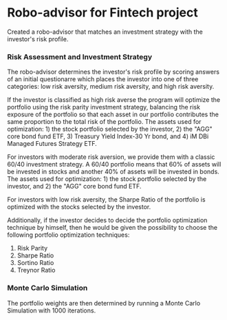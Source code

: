 # Robo-advisor for Fintech project

Created a robo-advisor that matches an investment strategy with the investor's risk profile. 

### Risk Assessment and Investment Strategy

The robo-advisor determines the investor's risk profile by scoring answers of an initial questionarre which places the investor into one of three categories: low risk aversity, medium risk aversity, and high risk aversity. 

If the investor is classified as high risk averse the program will optimize the portfolio using the risk parity investment strategy, balancing the risk exposure of the portfolio so that each asset in our portfolio contributes the same proportion to the total risk of the portfolio. The assets used for optimization: 1) the stock portfolio selected by the investor, 2) the "AGG" core bond fund ETF, 3) Treasury Yield Index-30 Yr bond, and 4) iM DBi Managed Futures Strategy ETF. 

For investors with moderate risk aversion, we provide them with a classic 60/40 investment strategy. A 60/40 portfolio means that 60% of assets will be invested in stocks and another 40% of assets will be invested in bonds. The assets used for optimization: 1) the stock portfolio selected by the investor, and 2) the "AGG" core bond fund ETF.

For investors with low risk aversity, the Sharpe Ratio of the portfolio is optimized with the stocks selected by the investor. 

Additionally, if the investor decides to decide the portfolio optimization technique by himself, then he would be given the possibility to choose the following portfolio optimization techniques: 
1.	Risk Parity
2.	Sharpe Ratio 
3.	Sortino Ratio 
4.	Treynor Ratio 

### Monte Carlo Simulation

The portfolio weights are then determined by running a Monte Carlo Simulation with 1000 iterations.


